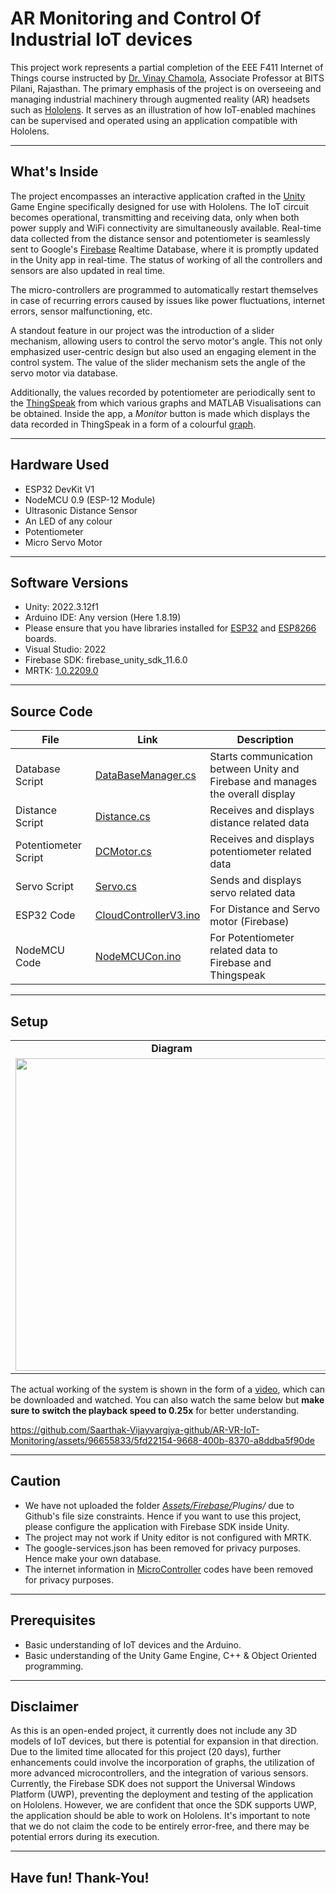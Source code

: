 # AR Monitoring and Control Of Industrial IoT devices

This project work represents a partial completion of the EEE F411 Internet of Things course instructed by [Dr. Vinay Chamola](https://www.bits-pilani.ac.in/pilani/vinay-chamola/), Associate Professor at BITS Pilani, Rajasthan. The primary emphasis of the project is on overseeing and managing industrial machinery through augmented reality (AR) headsets such as [Hololens](https://www.microsoft.com/en-us/hololens). It serves as an illustration of how IoT-enabled machines can be supervised and operated using an application compatible with Hololens.

---
## What's Inside

The project encompasses an interactive application crafted in the [Unity](https://unity.com/) Game Engine specifically designed for use with Hololens. The IoT circuit becomes operational, transmitting and receiving data, only when both power supply and WiFi connectivity are simultaneously available. Real-time data collected from the distance sensor and potentiometer is seamlessly sent to Google's [Firebase](https://firebase.google.com/) Realtime Database, where it is promptly updated in the Unity app in real-time. The status of working of all the controllers and sensors are also updated in real time.

The micro-controllers are programmed to automatically restart themselves in case of recurring errors caused by issues like power fluctuations, internet errors, sensor malfunctioning, etc.

A standout feature in our project was the introduction of a slider mechanism, allowing users to control the servo motor's angle. This not only emphasized user-centric design but also used an engaging element in the control system. The value of the slider mechanism sets the angle of the servo motor via database.

Additionally, the values recorded by potentiometer are periodically sent to the [ThingSpeak](https://thingspeak.com/) from which various graphs and MATLAB Visualisations can be obtained. Inside the app, a <em>Monitor</em> button is made which displays the data recorded in ThingSpeak in a form of a colourful [graph](Images/ThingSpeakGraph.png).

---
## Hardware Used
- ESP32 DevKit V1
- NodeMCU 0.9 (ESP-12 Module)
- Ultrasonic Distance Sensor
- An LED of any colour
- Potentiometer
- Micro Servo Motor
---
## Software Versions
- Unity: 2022.3.12f1
- Arduino IDE: Any version (Here 1.8.19)
- Please ensure that you have libraries installed for [ESP32](https://randomnerdtutorials.com/installing-the-esp32-board-in-arduino-ide-windows-instructions/) and [ESP8266](https://randomnerdtutorials.com/how-to-install-esp8266-board-arduino-ide/) boards.
- Visual Studio: 2022
- Firebase SDK: firebase_unity_sdk_11.6.0
- MRTK: [1.0.2209.0](https://www.microsoft.com/en-us/download/details.aspx?id=102778) 
---
## Source Code

| File | Link | Description |
| ---- | ---- | ---------- |
| Database Script | [DataBaseManager.cs](Assets/DataBaseManager.cs) | Starts communication between Unity and Firebase and manages the overall display |
| Distance Script | [Distance.cs](Assets/Distance.cs) | Receives and displays distance related data |
| Potentiometer Script | [DCMotor.cs](Assets/DCMotor.cs) | Receives and displays potentiometer related data |
| Servo Script | [Servo.cs](Assets/Servo.cs) | Sends and displays servo related data |
| ESP32 Code | [CloudControllerV3.ino](MicroController/CloudControllerV3/CloudControllerV3.ino) | For Distance and Servo motor (Firebase) |
| NodeMCU Code | [NodeMCUCon.ino](MicroController/NodeMCUCon/NodeMCUCon.ino) | For Potentiometer related data to Firebase and Thingspeak|

---
## Setup

<table>
  <tr>
     <td align="center"><b>Diagram</b></td>
     <td align="center"><b>Implementation</b></td>
     <td align="center"><b>User Interface</b></td>
  </tr>
  <tr>
    <td><img src="https://github.com/Saarthak-Vijayvargiya-github/AR-VR-IoT-Monitoring/assets/96655833/83e2b742-4e53-4c10-9b6c-325c32db1e46" width=500></td>
    <td><img src="https://github.com/Saarthak-Vijayvargiya-github/AR-VR-IoT-Monitoring/assets/96655833/88cec7f4-abe0-46ba-8201-082b507d07bd" width=500></td>
    <td><img src="https://github.com/Saarthak-Vijayvargiya-github/AR-VR-IoT-Monitoring/assets/96655833/b08ada76-eeac-45b9-8e8b-b2f5dc216d6c" width=500></td>
  </tr>
</table>

The actual working of the system is shown in the form of a [video](Images/Demo_Vid1.mp4), which can be downloaded and watched. You can also watch the same below but <strong>make sure to switch the playback speed to 0.25x</strong> for better understanding.

https://github.com/Saarthak-Vijayvargiya-github/AR-VR-IoT-Monitoring/assets/96655833/5fd22154-9668-400b-8370-a8ddba5f90de


---
## Caution

- We have not uploaded the folder <em>[Assets/Firebase/](Assets/Firebase/)Plugins/</em> due to Github's file size constraints. Hence if you want to use this project, please configure the application with Firebase SDK inside Unity.
- The project may not work if Unity editor is not configured with MRTK.
- The google-services.json has been removed for privacy purposes. Hence make your own database.
- The internet information in [MicroController](MicroController/) codes have been removed for privacy purposes.

---
## Prerequisites

- Basic understanding of IoT devices and the Arduino.
- Basic understanding of the Unity Game Engine, C++ & Object Oriented programming.

---
## Disclaimer

As this is an open-ended project, it currently does not include any 3D models of IoT devices, but there is potential for expansion in that direction. Due to the limited time allocated for this project (20 days), further enhancements could involve the incorporation of graphs, the utilization of more advanced microcontrollers, and the integration of various sensors. Currently, the Firebase SDK does not support the Universal Windows Platform (UWP), preventing the deployment and testing of the application on Hololens. However, we are confident that once the SDK supports UWP, the application should be able to work on Hololens. It's important to note that we do not claim the code to be entirely error-free, and there may be potential errors during its execution.

---
## Have fun! Thank-You!